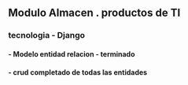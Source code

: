 ## Modulo Almacen . productos de TI
### tecnologia - Django

#### - Modelo entidad relacion - terminado
#### - crud completado de todas las entidades
